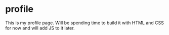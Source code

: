 # profile
This is my profile page.
Will be spending time to build it with HTML and CSS for now and will add JS to it later.
